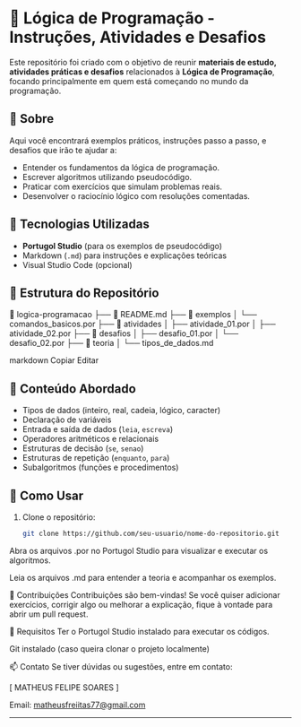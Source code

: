 # 🧠 Lógica de Programação - Instruções, Atividades e Desafios

Este repositório foi criado com o objetivo de reunir **materiais de estudo, atividades práticas e desafios** relacionados à **Lógica de Programação**, focando principalmente em quem está começando no mundo da programação.

## 📘 Sobre

Aqui você encontrará exemplos práticos, instruções passo a passo, e desafios que irão te ajudar a:

- Entender os fundamentos da lógica de programação.
- Escrever algoritmos utilizando pseudocódigo.
- Praticar com exercícios que simulam problemas reais.
- Desenvolver o raciocínio lógico com resoluções comentadas.

## 🧰 Tecnologias Utilizadas

- **Portugol Studio** (para os exemplos de pseudocódigo)
- Markdown (`.md`) para instruções e explicações teóricas
- Visual Studio Code (opcional)

## 📂 Estrutura do Repositório

📁 logica-programacao
├── 📄 README.md
├── 📁 exemplos
│ └── comandos_basicos.por
├── 📁 atividades
│ ├── atividade_01.por
│ ├── atividade_02.por
├── 📁 desafios
│ ├── desafio_01.por
│ └── desafio_02.por
├── 📁 teoria
│ └── tipos_de_dados.md

markdown
Copiar
Editar

## 📝 Conteúdo Abordado

- Tipos de dados (inteiro, real, cadeia, lógico, caracter)
- Declaração de variáveis
- Entrada e saída de dados (`leia`, `escreva`)
- Operadores aritméticos e relacionais
- Estruturas de decisão (`se`, `senao`)
- Estruturas de repetição (`enquanto`, `para`)
- Subalgoritmos (funções e procedimentos)

## 🚀 Como Usar

1. Clone o repositório:
   ```bash
   git clone https://github.com/seu-usuario/nome-do-repositorio.git
Abra os arquivos .por no Portugol Studio para visualizar e executar os algoritmos.

Leia os arquivos .md para entender a teoria e acompanhar os exemplos.

🤝 Contribuições
Contribuições são bem-vindas! Se você quiser adicionar exercícios, corrigir algo ou melhorar a explicação, fique à vontade para abrir um pull request.

📌 Requisitos
Ter o Portugol Studio instalado para executar os códigos.

Git instalado (caso queira clonar o projeto localmente)

📫 Contato
Se tiver dúvidas ou sugestões, entre em contato:

[ MATHEUS FELIPE SOARES ]

Email: matheusfreiitas77@gmail.com
****
